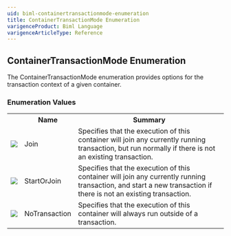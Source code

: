 ```yaml
---
uid: biml-containertransactionmode-enumeration
title: ContainerTransactionMode Enumeration
varigenceProduct: Biml Language
varigenceArticleType: Reference
---
```


## ContainerTransactionMode Enumeration<div class="LanguageSummary"><div class ="SummaryItem">The ContainerTransactionMode enumeration provides options for the transaction context of a given container.</div></div><div class="EnumValueGroup">### Enumeration Values<table id="EnumValue" class="MemberList"><tbody><tr><th class="MemberTypeIconColumnHeader">&nbsp;</th><th class="MemberNameColumnHeader">Name</th><th class="MemberSummaryColumnHeader">Summary</th></tr><tr class="cd0"><td align="center" class="MemberTypeIcon"><img src="enumValue.png"></img></td><td class="MemberName">Join</td><td class="MemberSummary"><div class ="SummaryItem">Specifies that the execution of this container will join any currently running transaction, but run normally if there is not an existing transaction.</div></td></tr><tr class="cd1"><td align="center" class="MemberTypeIcon"><img src="enumValue.png"></img></td><td class="MemberName">StartOrJoin</td><td class="MemberSummary"><div class ="SummaryItem">Specifies that the execution of this container will join any currently running transaction, and start a new transaction if there is not an existing transaction.</div></td></tr><tr class="cd0"><td align="center" class="MemberTypeIcon"><img src="enumValue.png"></img></td><td class="MemberName">NoTransaction</td><td class="MemberSummary"><div class ="SummaryItem">Specifies that the execution of this container will always run outside of a transaction.</div></td></tr></tbody></table></div>